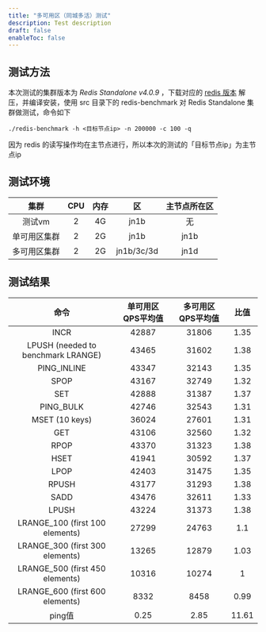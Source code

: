 ```yaml
---
title: "多可用区（同城多活）测试"
description: Test description
draft: false
enableToc: false
---
```


## 测试方法

本次测试的集群版本为 _Redis Standalone v4.0.9_ ，下载对应的 [redis 版本](http://download.redis.io/releases/redis-4.0.9.tar.gz) 解压，并编译安装，使用 src 目录下的 redis-benchmark 对 Redis Standalone 集群做测试，命令如下

`./redis-benchmark -h <目标节点ip> -n 200000 -c 100 -q`

因为 redis 的读写操作均在主节点进行，所以本次的测试的「目标节点ip」为主节点ip

## 测试环境

|     集群     | CPU  | 内存 |     区      | 主节点所在区 |
| :----------: | :--: | :--: | :---------: | :----------: |
|    测试vm    |  2   |  4G  |    jn1b    |      无      |
| 单可用区集群 |  2   |  2G  |    jn1b    |    jn1b     |
| 多可用区集群 |  2   |  2G  | jn1b/3c/3d |    jn1d     |

## 测试结果

|                命令                | 单可用区QPS平均值 | 多可用区QPS平均值 | 比值  |
| :--------------------------------: | :---------------: | :---------------: | :---: |
|                INCR                |       42887       |       31806       | 1.35  |      |
| LPUSH (needed to benchmark LRANGE) |       43465       |       31602       | 1.38  |      |
|            PING_INLINE             |       43347       |       32143       | 1.35  |      |
|                SPOP                |       43167       |       32749       | 1.32  |      |
|                SET                 |       42888       |       31387       | 1.37  |      |
|             PING_BULK              |       42746       |       32543       | 1.31  |      |
|           MSET (10 keys)           |       36024       |       27601       | 1.31  |      |
|                GET                 |       43106       |       32560       | 1.32  |      |
|                RPOP                |       43370       |       31323       | 1.38  |      |
|                HSET                |       41941       |       30592       | 1.37  |      |
|                LPOP                |       42403       |       31475       | 1.35  |      |
|               RPUSH                |       43177       |       31293       | 1.38  |      |
|                SADD                |       43476       |       32611       | 1.33  |      |
|               LPUSH                |       43224       |       31373       | 1.38  |      |
|  LRANGE_100 (first 100 elements)   |       27299       |       24763       |  1.1  |      |
|  LRANGE_300 (first 300 elements)   |       13265       |       12879       | 1.03  |      |
|  LRANGE_500 (first 450 elements)   |       10316       |       10274       |   1   |      |
|  LRANGE_600 (first 600 elements)   |       8332        |       8458        | 0.99  |      |
|               ping值               |       0.25        |       2.85        | 11.61 |      |

